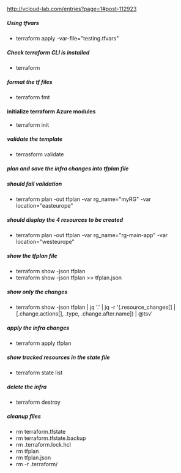 http://vcloud-lab.com/entries?page=1#post-112923

##### Using tfvars
- terraform apply -var-file="testing.tfvars"

##### Check terraform CLI is installed
- terraform

##### format the tf files
- terraform fmt

#### initialize terraform Azure modules
- terraform init

#####  validate the template
- terrasform validate

#####  plan and save the infra changes into tfplan file
#####  should fail validation
- terraform plan -out tfplan -var rg_name="myRG" -var location="easteurope" 

#####  should display the 4 resources to be created
- terraform plan -out tfplan -var rg_name="rg-main-app" -var location="westeurope"

#####  show the tfplan file
- terraform show -json tfplan
- terraform show -json tfplan >> tfplan.json

#####  show only the changes
- terraform show -json tfplan | jq '.' | jq -r '(.resource_changes[] | [.change.actions[], .type, .change.after.name]) | @tsv'


#####  apply the infra changes
- terraform apply tfplan

#####  show tracked resources in the state file
- terraform state list

#####  delete the infra
- terraform destroy

#####  cleanup files
- rm terraform.tfstate
- rm terraform.tfstate.backup
- rm .terraform.lock.hcl
- rm tfplan
- rm tfplan.json
- rm -r .terraform/